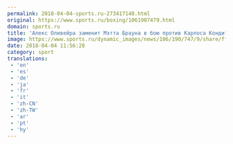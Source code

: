 ```yaml
---
permalink: 2018-04-04-sports.ru-273417140.html
original: https://www.sports.ru/boxing/1061907479.html
domain: sports.ru
title: 'Алекс Оливейра заменит Мэтта Брауна в бою против Карлоcа Кондита'
image: https://www.sports.ru/dynamic_images/news/106/190/747/9/share/ff1cec.png
date: 2018-04-04 11:56:28
category: sport
translations: 
 - 'en'
 - 'es'
 - 'de'
 - 'ja'
 - 'fr'
 - 'it'
 - 'zh-CN'
 - 'zh-TW'
 - 'ar'
 - 'pt'
 - 'hy'
---
```


